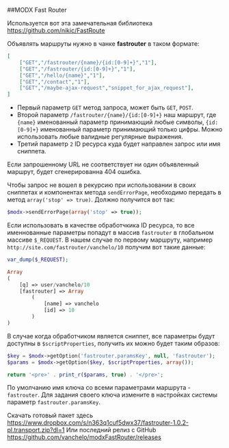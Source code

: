 ##MODX Fast Router

Используется вот эта замечательная библиотека https://github.com/nikic/FastRoute

Объявлять маршруты нужно в чанке **fastrouter** в таком формате:

```json
[
    ["GET","/fastrouter/{name}/{id:[0-9]+}","1"],
    ["GET","/fastrouter/{id:[0-9]+}","1"],
    ["GET","/hello/{name}","1"],
    ["GET","/contact","1"],
    ["GET","/maybe-ajax-request","snippet_for_ajax_request"],
]
```

- Первый параметр `GET` метод запроса, может быть `GET`, `POST`.
- Второй параметр `/fastrouter/{name}/{id:[0-9]+}` наш маршрут, где `{name}` именованный параметр принимающий любые символы, `{id:[0-9]+}` именованный параметр принимающий только цифры. Можно использовать любые валидные регулярные выражения.
- Третий параметр `2` ID ресурса куда будет направлен запрос или имя сниппета.

Если запрошенному URL не соответствует ни один объявленный маршрут, будет сгенерированна 404 ошибка.

Чтобы запрос не вошел в рекурсию при использовании в своих сниппетах и компонентах метода `sendErrorPage`, необходимо передать в метод `array('stop' => true)`. Должно получится вот так:

```php
$modx->sendErrorPage(array('stop' => true));
```

Если использовать в качестве обработчкика ID ресурса, то все именнованные параметры попадут в массив `fastrouter` в глобальном массиве `$_REQUEST`. В нашем случае по первому маршруту, например `http://site.com/fastrouter/vanchelo/10` получим вот такие данные:
```php
var_dump($_REQUEST);

Array
(
    [q] => user/vanchelo/10
    [fastrouter] => Array
        (
            [name] => vanchelo
            [id] => 10
        )
)
```

В случае когда обработчиком является сниппет, все параметры будут доступны в `$scriptProperties`, получить их можно будет таким образов:

```php
$key = $modx->getOption('fastrouter.paramsKey', null, 'fastrouter');
$params = $modx->getOption($key, $scriptProperties, array());

return '<pre>' . print_r($params, true) . '</pre>';
```

По умолчанию имя ключа со всеми параметрами маршрута - `fastrouter`.
Для задания своего ключа измените в настройках системы параметр `fastrouter.paramsKey`.

Скачать готовый пакет здесь https://www.dropbox.com/s/n363q1cuf5dwx37/fastrouter-1.0.2-pl.transport.zip?dl=1
Или последний релиз с GitHub https://github.com/vanchelo/modxFastRouter/releases 
